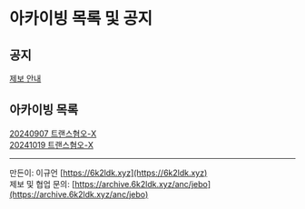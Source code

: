 # 아카이빙 목록 및 공지

## 공지
[제보 안내](https://archive.6k2ldk.xyz/anc/jebo)
## 아카이빙 목록
[20240907 트랜스혐오-X](https://archive.6k2ldk.xyz/hate/20240907-trans-x)<br>
[20241019 트랜스혐오-X](https://archive.6k2ldk.xyz/hate/20241019-trans-x)

------------------
만든이: 이규언 [https://6k2ldk.xyz](https://6k2ldk.xyz) <br>
제보 및 협업 문의: [https://archive.6k2ldk.xyz/anc/jebo](https://archive.6k2ldk.xyz/anc/jebo)
